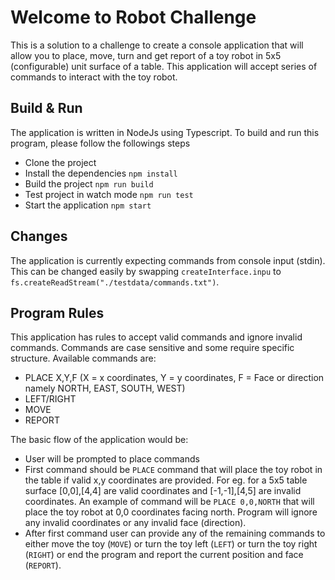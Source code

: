 # Welcome to Robot Challenge

This is a solution to a challenge to create a console application that will allow you to place, move, turn and get report of a toy robot in 5x5 (configurable) unit surface of a table. This application will accept series of commands to interact with the toy robot.

## Build & Run

The application is written in NodeJs using Typescript. To build and run this program, please follow the followings steps

- Clone the project
- Install the dependencies `npm install`
- Build the project `npm run build`
- Test project in watch mode `npm run test`
- Start the application `npm start`

## Changes

The application is currently expecting commands from console input (stdin). This can be changed easily by swapping `createInterface.inpu` to `fs.createReadStream("./testdata/commands.txt")`.

## Program Rules

This application has rules to accept valid commands and ignore invalid commands. Commands are case sensitive and some require specific structure. Available commands are:

- PLACE X,Y,F (X = x coordinates, Y = y coordinates, F = Face or direction namely NORTH, EAST, SOUTH, WEST)
- LEFT/RIGHT
- MOVE
- REPORT

The basic flow of the application would be:

- User will be prompted to place commands
- First command should be `PLACE` command that will place the toy robot in the table if valid x,y coordinates are provided. For eg. for a 5x5 table surface [0,0],[4,4] are valid coordinates and [-1,-1],[4,5] are invalid coordinates. An example of command will be `PLACE 0,0,NORTH` that will place the toy robot at 0,0 coordinates facing north. Program will ignore any invalid coordinates or any invalid face (direction).
- After first command user can provide any of the remaining commands to either move the toy (`MOVE`) or turn the toy left (`LEFT`) or turn the toy right (`RIGHT`) or end the program and report the current position and face (`REPORT`).
